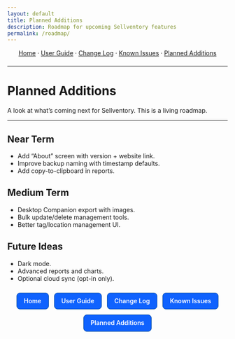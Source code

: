 ```yaml
---
layout: default
title: Planned Additions
description: Roadmap for upcoming Sellventory features
permalink: /roadmap/
---
```

<!-- Top text nav -->
<p style="text-align:center; margin:10px 0 20px;">
  <a href="{{ site.baseurl }}/">Home</a> ·
  <a href="{{ site.baseurl }}/user-guide/">User Guide</a> ·
  <a href="{{ site.baseurl }}/changelog/">Change Log</a> ·
  <a href="{{ site.baseurl }}/issues/">Known Issues</a> ·
  <a href="{{ site.baseurl }}/roadmap/">Planned Additions</a>
</p>

<hr style="max-width:880px; margin:0 auto 24px; border:none; border-top:1px solid #e5e5e5;">

# Planned Additions

A look at what’s coming next for Sellventory. This is a living roadmap.

---

## Near Term
- Add “About” screen with version + website link.  
- Improve backup naming with timestamp defaults.  
- Add copy-to-clipboard in reports.  

## Medium Term
- Desktop Companion export with images.  
- Bulk update/delete management tools.  
- Better tag/location management UI.

## Future Ideas
- Dark mode.  
- Advanced reports and charts.  
- Optional cloud sync (opt-in only).

<!-- Footer buttons (same style everywhere) -->
<style>
  .sv-nav{display:flex;justify-content:center;gap:12px;flex-wrap:wrap;margin:24px 0}
  .sv-btn{
    display:inline-block;padding:10px 16px;border:1px solid #0a4d9e;border-radius:8px;
    text-decoration:none;font-weight:600;background:#0f62fe;color:#fff;line-height:1.2
  }
  .sv-btn:visited{color:#fff}
  .sv-btn:hover{background:#0a53ff;border-color:#083e7a}
  .sv-btn:focus{outline:3px solid #99c2ff;outline-offset:2px}
  @media (prefers-color-scheme: dark){
    .sv-btn{background:#1f6fff;border-color:#3a8bff}
    .sv-btn:hover{background:#337dff}
  }
</style>
<div class="sv-nav">
  <a class="sv-btn" href="{{ site.baseurl }}/">Home</a>
  <a class="sv-btn" href="{{ site.baseurl }}/user-guide/">User Guide</a>
  <a class="sv-btn" href="{{ site.baseurl }}/changelog/">Change Log</a>
  <a class="sv-btn" href="{{ site.baseurl }}/issues/">Known Issues</a>
  <a class="sv-btn" href="{{ site.baseurl }}/roadmap/">Planned Additions</a>
</div>
